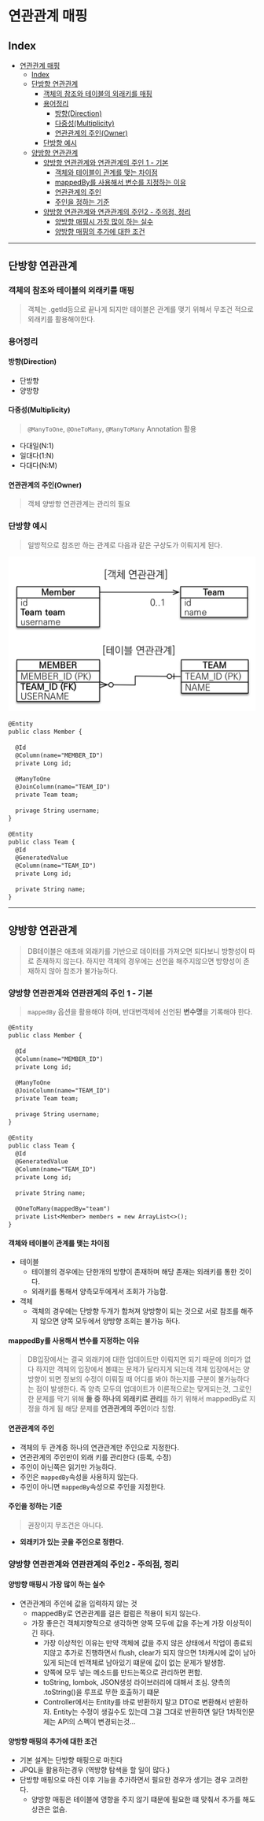 # 연관관계 매핑

## Index

- [연관관계 매핑](#연관관계-매핑)
  - [Index](#index)
  - [단방향 연관관계](#단방향-연관관계)
    - [객체의 참조와 테이블의 외래키를 매핑](#객체의-참조와-테이블의-외래키를-매핑)
    - [용어정리](#용어정리)
      - [방향(Direction)](#방향direction)
      - [다중성(Multiplicity)](#다중성multiplicity)
      - [연관관계의 주인(Owner)](#연관관계의-주인owner)
    - [단방향 예시](#단방향-예시)
  - [양방향 연관관계](#양방향-연관관계)
    - [양방향 연관관계와 연관관계의 주인 1 - 기본](#양방향-연관관계와-연관관계의-주인-1---기본)
      - [객체와 테이블이 관계를 맺는 차이점](#객체와-테이블이-관계를-맺는-차이점)
      - [mappedBy를 사용해서 변수를 지정하는 이유](#mappedby를-사용해서-변수를-지정하는-이유)
      - [연관관계의 주인](#연관관계의-주인)
      - [주인을 정하는 기준](#주인을-정하는-기준)
    - [양방향 연관관계와 연관관계의 주인2 - 주의점, 정리](#양방향-연관관계와-연관관계의-주인2---주의점-정리)
      - [양방향 매핑시 가장 많이 하는 실수](#양방향-매핑시-가장-많이-하는-실수)
      - [양방향 매핑의 추가에 대한 조건](#양방향-매핑의-추가에-대한-조건)

---

## 단방향 연관관계

### 객체의 참조와 테이블의 외래키를 매핑

> 객체는 .getId등으로 끝나게 되지만 테이블은 관계를 맺기 위해서 무조건 적으로 외래키를 활용해야한다.

### 용어정리

#### 방향(Direction)

- 단방향
- 양방향

#### 다중성(Multiplicity)

> `@ManyToOne`, `@OneToMany`, `@ManyToMany` Annotation 활용

- 다대일(N:1)
- 일대다(1:N)
- 다대다(N:M)

#### 연관관계의 주인(Owner)

> 객체 양방향 연관관계는 관리의 필요

### 단방향 예시

> 일방적으로 참조만 하는 관계로 다음과 같은 구상도가 이뤄지게 된다.

![단방향구상도](./image/단방향구상도.png)

```
@Entity
public class Member {

  @Id
  @Column(name="MEMBER_ID")
  private Long id;

  @ManyToOne
  @JoinColumn(name="TEAM_ID")
  private Team team;

  privage String username;
}

@Entity
public class Team {
  @Id
  @GeneratedValue
  @Column(name="TEAM_ID")
  private Long id;

  private String name;
}
```

---

## 양방향 연관관계

> DB테이블은 애초애 외래키를 기반으로 데이터를 가져오면 되다보니 방향성이 따로 존재하지 않는다. 하지만 객체의 경우에는 선언을 해주지않으면 방향성이 존재하지 않아 참조가 불가능하다.

### 양방향 연관관계와 연관관계의 주인 1 - 기본

> `mappedBy` 옵션을 활용해야 하며, 반대변객체에 선언된 **변수명**을 기록해야 한다.

```
@Entity
public class Member {

  @Id
  @Column(name="MEMBER_ID")
  private Long id;

  @ManyToOne
  @JoinColumn(name="TEAM_ID")
  private Team team;

  privage String username;
}

@Entity
public class Team {
  @Id
  @GeneratedValue
  @Column(name="TEAM_ID")
  private Long id;

  private String name;

  @OneToMany(mappedBy="team")
  private List<Member> members = new ArrayList<>();
}
```

#### 객체와 테이블이 관계를 맺는 차이점

- 테이블
  - 테이블의 경우에는 단한개의 방향이 존재하며 해당 존재는 외래키를 통한 것이다.
  - 외래키를 통해서 양측모두에게서 조회가 가능함.
- 객체
  - 객체의 경우에는 단방향 두개가 합쳐져 양방향이 되는 것으로 서로 참조를 해주지 않으면 양쪽 모두에서 양방향 조회는 불가능 하다.

#### mappedBy를 사용해서 변수를 지정하는 이유

> DB입장에서는 결국 외래키에 대한 업데이트만 이뤄지면 되기 때문에 의미가 없다 하지만 객체의 입장에서 볼떄는 문제가 달라지게 되는데 객체 입장에서는 양방향이 되면 정보의 수정이 이뤄질 때 어디를 봐야 하는지를 구분이 불가능하다는 점이 발생한다.
> 즉 양측 모두의 업데이트가 이론적으로는 맞게되는것, 그로인한 문제를 막기 위해 **둘 중 하나의 외래키로 관리**를 하기 위해서 mappedBy로 지정을 하게 됨 해당 문제를 **연관관계의 주인**이라 칭함.

#### 연관관계의 주인

- 객체의 두 관계중 하나의 연관관계만 주인으로 지정한다.
- 연관관계의 주인만이 외래 키를 관리한다 (등록, 수정)
- 주인이 아닌쪽은 읽기만 가능하다.
- 주인은 `mappedBy`속성을 사용하지 않는다.
- 주인이 아니면 `mappedBy`속성으로 주인을 지정한다.

#### 주인을 정하는 기준

> 권장이지 무조건은 아니다.

- **외래키가 있는 곳을 주인으로 정한다.**

### 양방향 연관관계와 연관관계의 주인2 - 주의점, 정리

#### 양방향 매핑시 가장 많이 하는 실수

- 연관관계의 주인에 값을 입력하지 않는 것
  - mappedBy로 연관관계를 걸은 컬럼은 적용이 되지 않는다.
  - 가장 좋은건 객체지향적으로 생각하면 양쪽 모두에 값을 주는게 가장 이상적이긴 하다.
    - 가장 이상적인 이유는 만약 객체에 값을 주지 않은 상태에서 작업이 종료되지않고 추가로 진행하면서 flush, clear가 되지 않으면 1차캐시에 값이 남아있게 되는데 빈객체로 남아있기 떄문에 값이 없는 문제가 발생함.
    - 양쪽에 모두 넣는 메소드를 만드는쪽으로 관리하면 편함.
    - toString, lombok, JSON생성 라이브러리에 대해서 조심. 양측의 .toString()을 루프로 무한 호출하기 떄문
    - Controller에서는 Entity를 바로 반환하지 말고 DTO로 변환해서 반환하자. Entity는 수정이 생길수도 있는데 그걸 그대로 반환하면 일단 1차적인문제는 API의 스펙이 변경되는것...

#### 양방향 매핑의 추가에 대한 조건

- 기본 설계는 단방향 매핑으로 마친다
- JPQL을 활용하는경우 (역방향 탐색을 할 일이 많다.)
- 단방향 매핑으로 마친 이후 기능을 추가하면서 필요한 경우가 생기는 경우 고려한다.
  - 양방향 매핑은 테이블에 영향을 주지 않기 떄문에 필요한 떄 맞춰서 추가를 해도 상관은 없슴.

